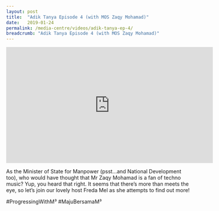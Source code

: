 ```yaml
---
layout: post
title:  "Adik Tanya Episode 4 (with MOS Zaqy Mohamad)"
date:   2019-01-24
permalink: /media-centre/videos/adik-tanya-ep-4/
breadcrumb: "Adik Tanya Episode 4 (with MOS Zaqy Mohamad)"
---
```


<div class="bp-youtube">
<iframe width="560" height="315" src="https://www.youtube.com/embed/kdiOqxkphGs" frameborder="0" allow="accelerometer; autoplay; encrypted-media; gyroscope; picture-in-picture" allowfullscreen></iframe>

</div>

As the Minister of State for Manpower (psst…and National Development too), who would have thought that Mr Zaqy Mohamad is a fan of techno music? Yup, you heard that right. It seems that there’s more than meets the eye, so let’s join our lovely host Freda Mel as she attempts to find out more!

#ProgressingWithM³ #MajuBersamaM³
